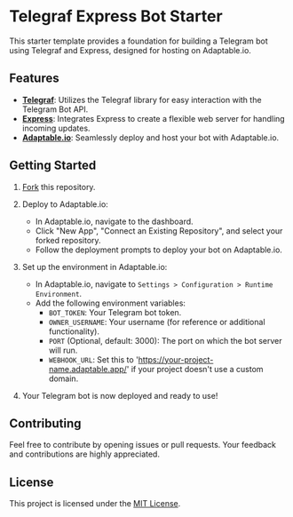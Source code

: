 # Telegraf Express Bot Starter

This starter template provides a foundation for building a Telegram bot using Telegraf and Express, designed for hosting on Adaptable.io.

## Features

- **[Telegraf](https://telegraf.js.org/)**: Utilizes the Telegraf library for easy interaction with the Telegram Bot API.
- **[Express](https://expressjs.com/)**: Integrates Express to create a flexible web server for handling incoming updates.
- **[Adaptable.io](https://adaptable.io/)**: Seamlessly deploy and host your bot with Adaptable.io.

## Getting Started

1. [Fork](https://github.com/itsreimau/telegraf-express-bot-starter/fork) this repository.

3. Deploy to Adaptable.io:

   - In Adaptable.io, navigate to the dashboard.
   - Click "New App", "Connect an Existing Repository", and select your forked repository.
   - Follow the deployment prompts to deploy your bot on Adaptable.io.

4. Set up the environment in Adaptable.io:

   - In Adaptable.io, navigate to `Settings > Configuration > Runtime Environment`.
   - Add the following environment variables:
     - `BOT_TOKEN`: Your Telegram bot token.
     - `OWNER_USERNAME`: Your username (for reference or additional functionality).
     - `PORT` (Optional, default: 3000): The port on which the bot server will run.
     - `WEBHOOK_URL`: Set this to 'https://your-project-name.adaptable.app/' if your project doesn't use a custom domain.

5. Your Telegram bot is now deployed and ready to use!

## Contributing

Feel free to contribute by opening issues or pull requests. Your feedback and contributions are highly appreciated.

## License

This project is licensed under the [MIT License](LICENSE).

